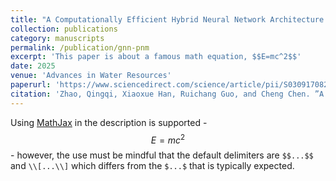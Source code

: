 ```yaml
---
title: "A Computationally Efficient Hybrid Neural Network Architecture for Porous Media: Integrating Convolutional and Graph Neural Networks for Improved Property Predictions"
collection: publications
category: manuscripts
permalink: /publication/gnn-pnm
excerpt: 'This paper is about a famous math equation, $$E=mc^2$$'
date: 2025
venue: 'Advances in Water Resources'
paperurl: 'https://www.sciencedirect.com/science/article/pii/S0309170824002689'
citation: 'Zhao, Qingqi, Xiaoxue Han, Ruichang Guo, and Cheng Chen. ”A Computationally Efficient Hybrid Neural Network Architecture for Porous Media: Integrating Convolutional and Graph Neural Networks for Improved Property Predictions.” Advances in Water Resources (2025): 104881.'
---
```


Using [MathJax](https://www.mathjax.org/) in the description is supported - $$E=mc^2$$ - however, the use must be mindful that the default delimiters are `$$...$$` and `\\[...\\]` which differs from the `$...$` that is typically expected.
